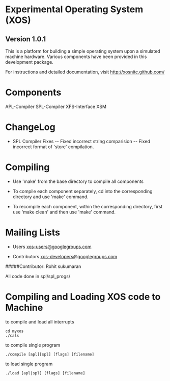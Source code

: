 Experimental Operating System (XOS)
===================================
Version 1.0.1
--------------
This is a platform for building a simple operating system upon a simulated machine hardware. Various components have been provided in this development package. 

For instructions and detailed documentation, visit
http://xosnitc.github.com/


Components
==========
APL-Compiler
SPL-Compiler
XFS-Interface
XSM

ChangeLog
=========
* SPL Compiler Fixes
	-- Fixed incorrect string comparision
	-- Fixed incorrect format of 'store' compilation.

Compiling
=========
* Use 'make' from the base directory to compile all components

* To compile each component separately, cd into the corresponding directory
and use 'make' command.

* To recompile each component, within the corresponding directory, first use 'make clean' and then use 'make' command.

Mailing Lists
=============
* Users
xos-users@googlegroups.com

* Contributors
xos-developers@googlegroups.com


#####Contributor: Rohit sukumaran

All code done in spl/spl_progs/


Compiling and Loading XOS code to Machine
=============

to compile and load all interrupts
```
cd myxos
./cals
```
to compile single program
```
./compile [apl][spl] [flags] [filename]
```

to load single program
```
./load [apl|spl] [flags] [filename]
```
